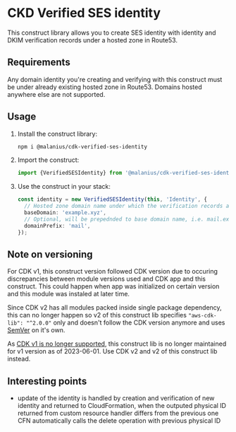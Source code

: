# CKD Verified SES identity

This construct library allows you to create SES identity with identity and DKIM verification records under a hosted zone in Route53.

## Requirements

Any domain identity you're creating and verifying with this construct must be under already existing hosted zone in Route53. Domains hosted anywhere else are not supported.

## Usage

1. Install the construct library:

   ```bash
   npm i @malanius/cdk-verified-ses-identity
   ```

1. Import the construct:

   ```typescript
   import {VerifiedSESIdentity} from '@malanius/cdk-verified-ses-identity';
   ```

1. Use the construct in your stack:

   ```typescript
   const identity = new VerifiedSESIdentity(this, 'Identity', {
     // Hosted zone domain name under which the verification records are created
     baseDomain: 'example.xyz',
     // Optional, will be prepednded to base domain name, i.e. mail.example.xyz
     domainPrefix: 'mail',
   });
   ```

## Note on versioning

For CDK v1, this construct version followed CDK version due to occuring discrepancies between module versions used and CDK app and this construct. This could happen when app was initialized on certain version and this module was instaled at later time.

Since CDK v2 has all modules packed inside single package dependency, this can no longer happen so v2 of this construct lib specifies `"aws-cdk-lib": "^2.0.0"` only and doesn't follow the CDK version anymore and uses [SemVer](https://semver.org/) on it's own.

As [CDK v1 is no longer supported](https://aws.amazon.com/blogs/devops/cdk-v1-end-of-support/), this construct lib is no longer maintained for v1 version as of 2023-06-01. Use CDK v2 and v2 of this construct lib instead.

## Interesting points

- update of the identity is handled by creation and verification of new identity and returned to CloudFormation, when the outputed physical ID returned from custom resource handler differs from the previous one CFN automatically calls the delete operation with previous physical ID

